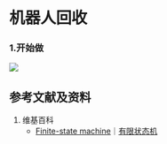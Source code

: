 # 机器人回收

### 1.开始做

![](/images/强化学习/基本概念和经典实验/机器人回收/1a1.png)

## 参考文献及资料

1. 维基百科
	- [Finite-state machine](https://en.wikipedia.org/wiki/Finite-state_machine)｜[有限状态机](https://zh.wikipedia.org/wiki/有限状态机) 


